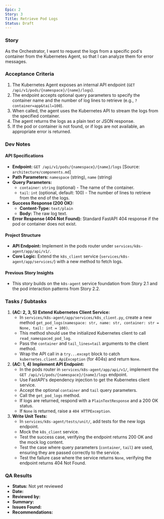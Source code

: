 ```yaml
---
Epic: 2
Story: 3
Title: Retrieve Pod Logs
Status: Draft
---
```


### Story

As the Orchestrator, I want to request the logs from a specific pod's container from the Kubernetes Agent, so that I can analyze them for error messages.

### Acceptance Criteria

1.  The Kubernetes Agent exposes an internal API endpoint (`GET /api/v1/pods/{namespace}/{name}/logs`).
2.  The endpoint accepts optional query parameters to specify the container name and the number of log lines to retrieve (e.g., `?container=app&tail=100`).
3.  When called, the agent uses the Kubernetes API to stream the logs from the specified container.
4.  The agent returns the logs as a plain text or JSON response.
5.  If the pod or container is not found, or if logs are not available, an appropriate error is returned.

### Dev Notes

#### API Specifications
- **Endpoint:** `GET /api/v1/pods/{namespace}/{name}/logs` [Source: `architecture/components.md`]
- **Path Parameters:** `namespace` (string), `name` (string)
- **Query Parameters:**
  - `container`: `string` (optional) - The name of the container.
  - `tail`: `int` (optional, default: 100) - The number of lines to retrieve from the end of the logs.
- **Success Response (200 OK):**
  - **Content-Type:** `text/plain`
  - **Body:** The raw log text.
- **Error Response (404 Not Found):** Standard FastAPI 404 response if the pod or container does not exist.

#### Project Structure
- **API Endpoint:** Implement in the pods router under `services/k8s-agent/app/api/v1/`.
- **Core Logic:** Extend the `k8s_client` service (`services/k8s-agent/app/services/`) with a new method to fetch logs.

#### Previous Story Insights
- This story builds on the `k8s-agent` service foundation from Story 2.1 and the pod interaction patterns from Story 2.2.

### Tasks / Subtasks

1.  **(AC: 2, 3, 5)** **Extend Kubernetes Client Service:**
    - In `services/k8s-agent/app/services/k8s_client.py`, create a new method `get_pod_logs(namespace: str, name: str, container: str = None, tail: int = 100)`.
    - This method should use the initialized Kubernetes client to call `read_namespaced_pod_log`.
    - Pass the `container` and `tail_lines=tail` arguments to the client method.
    - Wrap the API call in a `try...except` block to catch `kubernetes.client.ApiException` (for 404s) and return `None`.
2.  **(AC: 1, 4)** **Implement API Endpoint:**
    - In the pods router in `services/k8s-agent/app/api/v1/`, implement the `GET /api/v1/pods/{namespace}/{name}/logs` endpoint.
    - Use FastAPI's dependency injection to get the Kubernetes client service.
    - Accept the optional `container` and `tail` query parameters.
    - Call the `get_pod_logs` method.
    - If logs are returned, respond with a `PlainTextResponse` and a 200 OK status.
    - If `None` is returned, raise a `404 HTTPException`.
3.  **Write Unit Tests:**
    - In `services/k8s-agent/tests/unit/`, add tests for the new logs endpoint.
    - Mock the `k8s_client` service.
    - Test the success case, verifying the endpoint returns 200 OK and the mock log content.
    - Test the case where query parameters (`container`, `tail`) are used, ensuring they are passed correctly to the service.
    - Test the failure case where the service returns `None`, verifying the endpoint returns 404 Not Found.

### QA Results

- **Status:** Not yet reviewed
- **Date:**
- **Reviewed by:**
- **Summary:**
- **Issues Found:**
- **Recommendations:**
